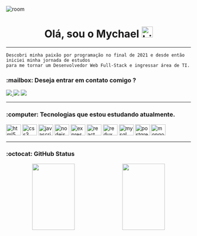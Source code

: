 ![room](https://user-images.githubusercontent.com/88352644/174497005-f9521f5c-2dfa-4e58-a248-f2667ea0e5ec.gif)

<h1 align="center" >Olá, sou o Mychael <img src="https://user-images.githubusercontent.com/1303154/88677602-1635ba80-d120-11ea-84d8-d263ba5fc3c0.gif" width="30" alt="hi"> </h1>

<hr>

```
Descobri minha paixão por programação no final de 2021 e desde então iniciei minha jornada de estudos
para me tornar um Desenvolvedor Web Full-Stack e ingressar área de TI.
```

<h3>:mailbox: Deseja entrar em contato comigo ?</h3>


<div style="display: inline-block">
   <a href="https://www.linkedin.com/in/mychael-dourado-8b5543239" target="_blank">
  <img src="https://img.shields.io/badge/-LinkedIn-%230077B5?style=for-the-badge&logo=linkedin&logoColor=white"
  </a> 
  <a href="mailto:devmychael@gmail.com"><img src="https://img.shields.io/badge/-Gmail-%23333?style=for-the-badge&logo=gmail&logoColor=white"/></a>
  <a href="https://www.instagram.com/ydev_mychael" 
  target="_blank"><img src="https://img.shields.io/badge/-Instagram-%23E4405F?style=for-the-badge&logo=instagram&logoColor=white">
  </a>
</div>
<hr>

<h3>:computer: Tecnologias que estou estudando atualmente.</h3>

<div style="display: inline-block">
  
  <img alt="html5" width="40" height="30" src="https://cdn.jsdelivr.net/gh/devicons/devicon/icons/html5/html5-original.svg" />
  
  <img alt="css3" width="40" height="30" src="https://cdn.jsdelivr.net/gh/devicons/devicon/icons/css3/css3-original.svg" />      
  
  <img alt="javascript" width="40" height="30" src="https://cdn.jsdelivr.net/gh/devicons/devicon/icons/javascript/javascript-original.svg" />
  
  <img alt="nodejs" width="40" height="30" src="https://cdn.jsdelivr.net/gh/devicons/devicon/icons/nodejs/nodejs-original.svg" />  

  <img alt="expressjs" width="40" height="30" src="https://cdn.jsdelivr.net/gh/devicons/devicon/icons/express/express-original.svg" />
    
  <img alt="react" width="40" height="30" src="https://cdn.jsdelivr.net/gh/devicons/devicon/icons/react/react-original.svg" />
  
  <img alt="redux" width="40" height="30" src="https://cdn.jsdelivr.net/gh/devicons/devicon/icons/redux/redux-original.svg" />
   
  <img alt="mysql" width="40" height="30" src="https://cdn.jsdelivr.net/gh/devicons/devicon/icons/mysql/mysql-original.svg" />
  
  <img alt="postgree" width="40" height="30" src="https://cdn.jsdelivr.net/gh/devicons/devicon/icons/postgresql/postgresql-original.svg" />          
  
  <img alt="mongodb" width="40" height="30" src="https://cdn.jsdelivr.net/gh/devicons/devicon/icons/mongodb/mongodb-original.svg" />
                 
</div>
<hr>
  
  
 <h3>:octocat: GitHub Status</h3>
 <div align="center">
   
  <img height="180em" width="48%" src="https://github-readme-stats.vercel.app/api?username=yMychaell&show_icons=true&theme=midnight-purple&include_all_commits=false&count_private=true"/>
   
  <img height="180" width="48%" src="https://github-readme-stats.vercel.app/api/top-langs/?username=yMychaell&layout=compact&langs_count=10&theme=midnight-purple">
   
 </div>
